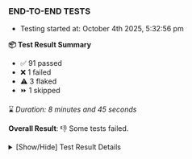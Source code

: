 ### END-TO-END TESTS

- Testing started at: October 4th 2025, 5:32:56 pm

**📦 Test Result Summary**

- ✅ 91 passed
- ❌ 1 failed
- ⚠️ 3 flaked
- ⏩ 1 skipped

⌛ _Duration: 8 minutes and 45 seconds_

**Overall Result**: 👎 Some tests failed.



<details>
    <summary>[Show/Hide] Test Result Details</summary>
    <div markdown="1">

| Test | Browser | Test Case | Tags | Result |
| :---: | :---: | :--- | :---: | :---: |
| 1 | chromium-meshery-provider | Add a cluster connection by uploading kubeconfig file |  | ⚠️ |
| 2 | chromium-meshery-provider | Transition to not found state and then back to connected state |  | ❌ |
| 3 | chromium-meshery-provider | Delete Kubernetes cluster connections |  | ➖ |
| 4 | chromium-local-provider | Delete Kubernetes cluster connections |  | ⚠️ |
| 5 | chromium-local-provider | deploys a published design to a connected cluster |  | ⚠️ |

</div>
</details>


<!-- To see the full report, please visit our CI/CD pipeline with reporter. -->